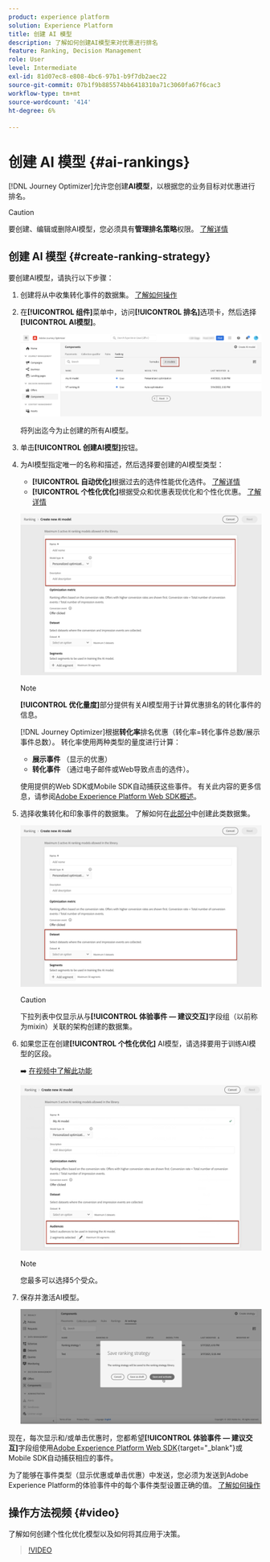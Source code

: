 ```yaml
---
product: experience platform
solution: Experience Platform
title: 创建 AI 模型
description: 了解如何创建AI模型来对优惠进行排名
feature: Ranking, Decision Management
role: User
level: Intermediate
exl-id: 81d07ec8-e808-4bc6-97b1-b9f7db2aec22
source-git-commit: 07b1f9b885574bb6418310a71c3060fa67f6cac3
workflow-type: tm+mt
source-wordcount: '414'
ht-degree: 6%

---
```


# 创建 AI 模型 {#ai-rankings}

[!DNL Journey Optimizer]允许您创建&#x200B;**AI模型**，以根据您的业务目标对优惠进行排名。

>[!CAUTION]
>
>要创建、编辑或删除AI模型，您必须具有&#x200B;**管理排名策略**&#x200B;权限。 [了解详情](../../administration/high-low-permissions.md#manage-ranking-strategies)

## 创建 AI 模型 {#create-ranking-strategy}

要创建AI模型，请执行以下步骤：

1. 创建将从中收集转化事件的数据集。 [了解如何操作](../data-collection/create-dataset.md)

1. 在&#x200B;**[!UICONTROL 组件]**&#x200B;菜单中，访问&#x200B;**[!UICONTROL 排名]**&#x200B;选项卡，然后选择&#x200B;**[!UICONTROL AI模型]**。

   ![](../assets/ai-ranking-list.png)

   将列出迄今为止创建的所有AI模型。

1. 单击&#x200B;**[!UICONTROL 创建AI模型]**&#x200B;按钮。

1. 为AI模型指定唯一的名称和描述，然后选择要创建的AI模型类型：

   * **[!UICONTROL 自动优化]**&#x200B;根据过去的选件性能优化选件。 [了解详情](auto-optimization-model.md)
   * **[!UICONTROL 个性化优化]**&#x200B;根据受众和优惠表现优化和个性化优惠。 [了解详情](personalized-optimization-model.md)

   ![](../assets/ai-ranking-fields.png)

   >[!NOTE]
   >
   >**[!UICONTROL 优化量度]**&#x200B;部分提供有关AI模型用于计算优惠排名的转化事件的信息。
   >
   >[!DNL Journey Optimizer]根据&#x200B;**转化率**&#x200B;排名优惠（转化率=转化事件总数/展示事件总数）。 转化率使用两种类型的量度进行计算：
   >* **展示事件** （显示的优惠）
   >* **转化事件** （通过电子邮件或Web导致点击的选件）。
   >
   >使用提供的Web SDK或Mobile SDK自动捕获这些事件。 有关此内容的更多信息，请参阅[Adobe Experience Platform Web SDK概述](https://experienceleague.adobe.com/docs/experience-platform/edge/home.html)。

1. 选择收集转化和印象事件的数据集。 了解如何在[此部分](../data-collection/create-dataset.md)中创建此类数据集。<!--This dataset needs to be associated with a schema that must have the **[!UICONTROL Proposition Interactions]** field group (previously known as mixin) associated with it.-->

   ![](../assets/ai-ranking-dataset-id.png)

   >[!CAUTION]
   >
   >下拉列表中仅显示从与&#x200B;**[!UICONTROL 体验事件 — 建议交互]**&#x200B;字段组（以前称为mixin）关联的架构创建的数据集。

1. 如果您正在创建&#x200B;**[!UICONTROL 个性化优化]** AI模型，请选择要用于训练AI模型的区段。

   ➡️ [在视频中了解此功能](#video)

   ![](../assets/ai-ranking-segments.png)

   >[!NOTE]
   >
   >您最多可以选择5个受众。

1. 保存并激活AI模型。

   ![](../assets/ai-ranking-save-activate.png)

<!--At this point, you must have:

* created the AI model,
* defined which type of event you want to capture - offer displayed (impression) and/or offer clicked (conversion),
* and in which dataset you want to collect the event data.-->

现在，每次显示和/或单击优惠时，您都希望&#x200B;**[!UICONTROL 体验事件 — 建议交互]**&#x200B;字段组使用[Adobe Experience Platform Web SDK](https://experienceleague.adobe.com/docs/experience-platform/edge/web-sdk-faq.html#what-is-adobe-experience-platform-web-sdk%3F){target="_blank"}或Mobile SDK自动捕获相应的事件。

为了能够在事件类型（显示优惠或单击优惠）中发送，您必须为发送到Adobe Experience Platform的体验事件中的每个事件类型设置正确的值。 [了解如何操作](../data-collection/schema-requirement.md)

## 操作方法视频 {#video}

了解如何创建个性化优化模型以及如何将其应用于决策。

>[!VIDEO](https://video.tv.adobe.com/v/3419954?quality=12)
